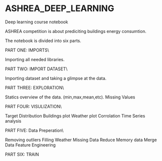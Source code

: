 # ASHREA_DEEP_LEARNING
Deep learning course notebook

ASHREA competition is about prediciting buildings energy consumtion.

The notebook is divided into six parts.

PART ONE: IMPORTS\

 Importing all needed libraries.

PART TWO: IMPORT DATASET\

 Importing dataset and taking a glimpse at the data.
 
PART THREE: EXPLORATION\

 Statics overview of the data. (min,max,mean,etc).
 Missing Values

PART FOUR: VISULIZATION\

 Target Distribution
 Buildings plot
 Weather plot
 Corrolation
 Time Series analysis

PART FIVE: Data Preperation\

 Removing outliers
 Filling Weather Missing Data
 Reduce Memory data
 Merge Data
 Feature Engineering

PART SIX: TRAIN
 
